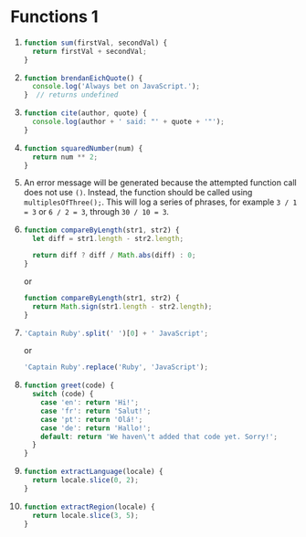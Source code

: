 # Functions 1

1. ```js
   function sum(firstVal, secondVal) {
     return firstVal + secondVal;
   }
   ```

2. ```js
   function brendanEichQuote() {
     console.log('Always bet on JavaScript.');
   }  // returns undefined
   ```

3. ```js
   function cite(author, quote) {
     console.log(author + ' said: "' + quote + '"');
   }
   ```

4. ```js
   function squaredNumber(num) {
     return num ** 2;
   }
   ```

5. An error message will be generated because the attempted function call does not use `()`. Instead, the function should be called using `multiplesOfThree();`. This will log a series of phrases, for example `3 / 1 = 3` or `6 / 2 = 3`, through `30 / 10 = 3`.

6. ```js
   function compareByLength(str1, str2) {
     let diff = str1.length - str2.length;

     return diff ? diff / Math.abs(diff) : 0;
   }
   ```
   or
   ```js
   function compareByLength(str1, str2) {
     return Math.sign(str1.length - str2.length);
   }
   ```

7. ```js
   'Captain Ruby'.split(' ')[0] + ' JavaScript';
   ```
   or
   ```js
   'Captain Ruby'.replace('Ruby', 'JavaScript');
   ```

8. ```js
   function greet(code) {
     switch (code) {
       case 'en': return 'Hi!';
       case 'fr': return 'Salut!';
       case 'pt': return 'Olá!';
       case 'de': return 'Hallo!';
       default: return 'We haven\'t added that code yet. Sorry!';
     }
   }
   ```

9. ```js
   function extractLanguage(locale) {
     return locale.slice(0, 2);
   }

10. ```js
    function extractRegion(locale) {
      return locale.slice(3, 5);
    }
